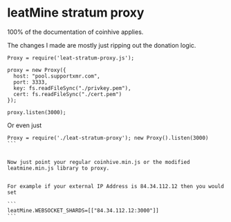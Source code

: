 # leatMine stratum proxy

100% of the documentation of coinhive applies.

The changes I made are mostly just ripping out the donation logic.


```
Proxy = require('leat-stratum-proxy.js');

proxy = new Proxy({
  host: "pool.supportxmr.com",
  port: 3333,
  key: fs.readFileSync("./privkey.pem"),
  cert: fs.readFileSync("./cert.pem")
});

proxy.listen(3000);
```


Or even just 

````
Proxy = require('./leat-stratum-proxy'); new Proxy().listen(3000)
```


Now just point your regular coinhive.min.js or the modified leatmine.min.js library to proxy.


For example if your external IP Address is 84.34.112.12 then you would set 

```
leatMine.WEBSOCKET_SHARDS=[["84.34.112.12:3000"]]
```


